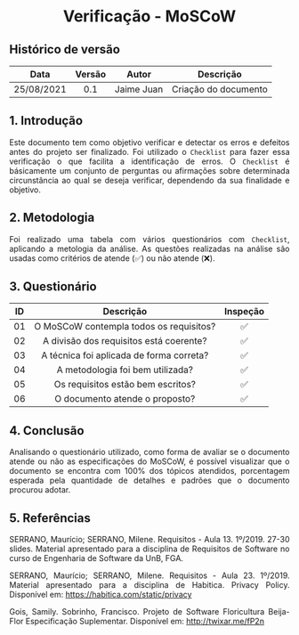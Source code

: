 # <center> Verificação - MoSCoW

## Histórico de versão
| Data | Versão | Autor | Descrição |
| :-: | :-: | :-: | :-: |
| 25/08/2021 | 0.1 | Jaime Juan | Criação do documento |
<div align="justify">

## 1. Introdução
Este documento tem como objetivo verificar e detectar os erros e defeitos antes do projeto ser finalizado. Foi utilizado o `Checklist` para fazer essa verificação o que facilita a identificação de erros. O `Checklist` é básicamente um conjunto de perguntas ou afirmações sobre determinada circunstância ao qual se deseja verificar, dependendo da sua finalidade e objetivo. 

## 2. Metodologia
Foi realizado uma tabela com vários questionários com `Checklist`, aplicando a metologia da análise. As questões realizadas na análise são usadas como critérios de atende (✅) ou não atende (❌).

## 3. Questionário
| ID | Descrição | Inspeção | 
| :-: | :-: | :-: |
| 01 | O MoSCoW contempla todos os requisitos? | ✅
| 02 | A divisão dos requisitos está coerente? | ✅
| 03 | A técnica foi aplicada de forma correta? | ✅
| 04 | A metodologia foi bem utilizada? | ✅
| 05 | Os requisitos estão bem escritos? | ✅
| 06 | O documento atende o proposto? | ✅

## 4. Conclusão
Analisando o questionário utilizado, como forma de avaliar se o documento atende ou não as especificações do MoSCoW, é possível visualizar que o documento se encontra com 100% dos tópicos atendidos, porcentagem esperada pela quantidade de detalhes e padrões que o documento procurou adotar.

## 5. Referências
SERRANO, Maurício; SERRANO, Milene. Requisitos - Aula 13. 1º/2019. 27-30 slides. Material apresentado para a disciplina de Requisitos de Software no curso de Engenharia de Software da UnB, FGA.

SERRANO, Maurício; SERRANO, Milene. Requisitos - Aula 23. 1º/2019. Material apresentado para a disciplina de
Habitica. Privacy Policy. Disponível em: https://habitica.com/static/privacy

Gois, Samily. Sobrinho, Francisco. Projeto de Software Floricultura Beija-Flor Especificação Suplementar. Disponível em: http://twixar.me/fP2n